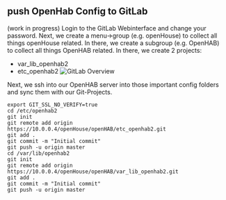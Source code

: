 ## push OpenHab Config to GitLab
(work in progress)
Login to the GitLab Webinterface and change your password. Next, we create a menu->group (e.g. openHouse) to collect all things openHouse related. In there, we create a subgroup (e.g. OpenHAB) to collect all things OpenHAB related. In there, we create 2 projects:
* var_lib_openhab2 
* etc_openhab2
![GitLab Overview](https://raw.githubusercontent.com/openPhiL/openHouse/master/General_Setup/GitLab_Overview.png)

Next, we ssh into our OpenHAB server into those important config folders and sync them with our Git-Projects. 

    export GIT_SSL_NO_VERIFY=true  
    cd /etc/openhab2  
    git init
    git remote add origin https://10.0.0.4/openHouse/openHAB/etc_openhab2.git
    git add .
    git commit -m "Initial commit"
    git push -u origin master
    cd /var/lib/openhab2
    git init
    git remote add origin https://10.0.0.4/openHouse/openHAB/var_lib_openhab2.git
    git add .
    git commit -m "Initial commit"
    git push -u origin master